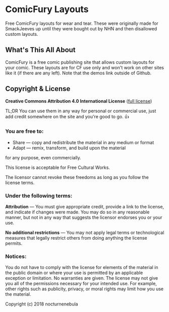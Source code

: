 # ComicFury Layouts
Free ComicFury layouts for wear and tear. These were originally made for SmackJeeves up until they were bought out by NHN and then disallowed custom layouts. 

## What's This All About
ComicFury is a free comic publishing site that allows custom layouts for your comic. These layouts are for CF use only and won't work on other sites like it (if there are any left). Note that the demos link outside of Github. 


## Copyright & License

**Creative Commons Attribution 4.0 International License** ([full license](https://creativecommons.org/licenses/by/4.0/legalcode))

TL;DR You can use them in any way for personal or commercial use, just add credit somewhere on the site and you're good to go. 👍

### You are free to:
- Share — copy and redistribute the material in any medium or format
- Adapt — remix, transform, and build upon the material

for any purpose, even commercially.

This license is acceptable for Free Cultural Works.

The licensor cannot revoke these freedoms as long as you follow the license terms.

### Under the following terms:
**Attribution** — You must give appropriate credit, provide a link to the license, and indicate if changes were made. You may do so in any reasonable manner, but not in any way that suggests the licensor endorses you or your use.

**No additional restrictions** — You may not apply legal terms or technological measures that legally restrict others from doing anything the license permits.

### Notices:
You do not have to comply with the license for elements of the material in the public domain or where your use is permitted by an applicable exception or limitation.
No warranties are given. The license may not give you all of the permissions necessary for your intended use. For example, other rights such as publicity, privacy, or moral rights may limit how you use the material.

Copyright (c) 2018 nocturnenebula
